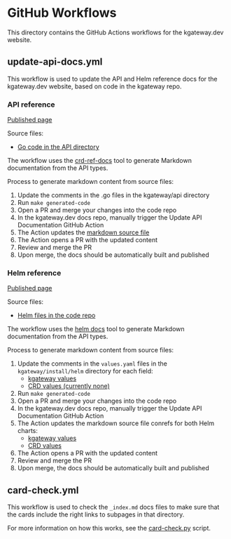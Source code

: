 # GitHub Workflows

This directory contains the GitHub Actions workflows for the kgateway.dev website.

## update-api-docs.yml

This workflow is used to update the API and Helm reference docs for the kgateway.dev website, based on code in the kgateway repo.

### API reference

[Published page](https://kgateway.dev/docs/reference/api/)

Source files: 
* [Go code in the API directory](https://github.com/kgateway-dev/kgateway/tree/main/api/v1alpha1)

The workflow uses the [crd-ref-docs](https://github.com/elastic/crd-ref-docs) tool to generate Markdown documentation from the API types.

Process to generate markdown content from source files:

1. Update the comments in the .go files in the kgateway/api directory
2. Run `make generated-code`
3. Open a PR and merge your changes into the code repo
4. In the kgateway.dev docs repo, manually trigger the Update API Documentation GitHub Action
5. The Action updates the [markdown source file](https://github.com/kgateway-dev/kgateway.dev/blob/main/content/docs/reference/api.md)
6. The Action opens a PR with the updated content
7. Review and merge the PR
8. Upon merge, the docs should be automatically built and published

### Helm reference

[Published page](https://kgateway.dev/docs/reference/helm/)

Source files:
* [Helm files in the code repo](https://github.com/kgateway-dev/kgateway/tree/main/install/helm)

The workflow uses the [helm docs](https://github.com/norwoodj/helm-docs/) tool to generate Markdown documentation from the API types.

Process to generate markdown content from source files:

1. Update the comments in the `values.yaml` files in the `kgateway/install/helm` directory for each field: 
   * [kgateway values](https://github.com/kgateway-dev/kgateway/blob/main/install/helm/kgateway/values.yaml)
   * [CRD values (currently none)](https://github.com/kgateway-dev/kgateway/blob/main/install/helm/kgateway-crds/values.yaml)
2. Run `make generated-code`
3. Open a PR and merge your changes into the code repo
4. In the kgateway.dev docs repo, manually trigger the Update API Documentation GitHub Action
5. The Action updates the markdown source file conrefs for both Helm charts:
   * [kgateway values](https://github.com/kgateway-dev/kgateway.dev/blob/main/content/docs/reference/helm/helm.md)
   * [CRD values](https://github.com/kgateway-dev/kgateway.dev/blob/main/content/docs/reference/helm/crds.md)
6. The Action opens a PR with the updated content
7. Review and merge the PR
8. Upon merge, the docs should be automatically built and published

## card-check.yml

This workflow is used to check the `_index.md` docs files to make sure that the cards include the right links to subpages in that directory.

For more information on how this works, see the [card-check.py](../../scripts/card-check.py) script.
